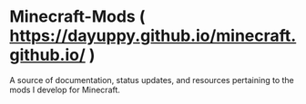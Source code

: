 # Minecraft-Mods ( https://dayuppy.github.io/minecraft.github.io/ )
A source of documentation, status updates, and resources pertaining to the mods I develop for Minecraft.
